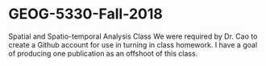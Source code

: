 # GEOG-5330-Fall-2018
Spatial and Spatio-temporal Analysis Class
We were required by Dr. Cao to create a Github account for use in turning in class homework.
I have a goal of producing one publication as an offshoot of this class.

